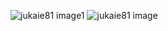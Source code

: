 

![jukaie81 image1](https://user-images.githubusercontent.com/104061259/164385692-eab14012-f9a1-4f5b-802e-55f498f79fc0.jpg)
![jukaie81 image](https://user-images.githubusercontent.com/104061259/164385701-c021841f-b184-4bd3-8c96-9413d7ab40d4.jpg)
